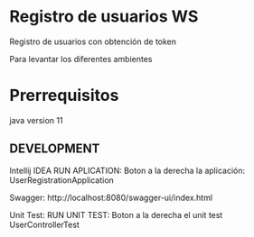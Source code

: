 
# Registro de usuarios WS

Registro de usuarios con obtención de token

Para levantar los diferentes ambientes

# Prerrequisitos

java version 11 

## DEVELOPMENT
Intellij IDEA
 RUN APLICATION: Boton a la derecha la aplicación: UserRegistrationApplication

Swagger:
http://localhost:8080/swagger-ui/index.html  

Unit Test:
RUN UNIT TEST: Boton a la derecha el unit test UserControllerTest




